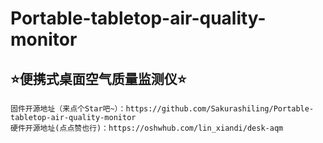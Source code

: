 # Portable-tabletop-air-quality-monitor
## ⭐便携式桌面空气质量监测仪⭐

    固件开源地址（来点个Star吧~）：https://github.com/Sakurashiling/Portable-tabletop-air-quality-monitor
    硬件开源地址(点点赞也行)：https://oshwhub.com/lin_xiandi/desk-aqm